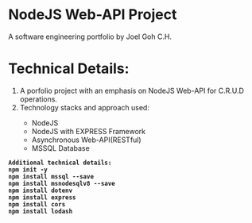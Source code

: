 # NodeJS Web-API Project
A software engineering portfolio by Joel Goh C.H.

# Technical Details:
1. A porfolio project with an emphasis on NodeJS Web-API for C.R.U.D operations.
2. Technology stacks and approach used:
<ul>
  <ul>
    <li>NodeJS</li>
    <li>NodeJS with EXPRESS Framework</li>
    <li>Asynchronous Web-API(RESTful)</li>
    <li>MSSQL Database</li>
  </ul>
</ul>

**`Additional technical details:`** 
</br>
**`npm init -y`**
</br>
**`npm install mssql --save`**
</br>
**`npm install msnodesqlv8 --save`**
</br>
**`npm install dotenv`**
</br>
**`npm install express`**
</br>
**`npm install cors`**
</br>
**`npm install lodash`**
